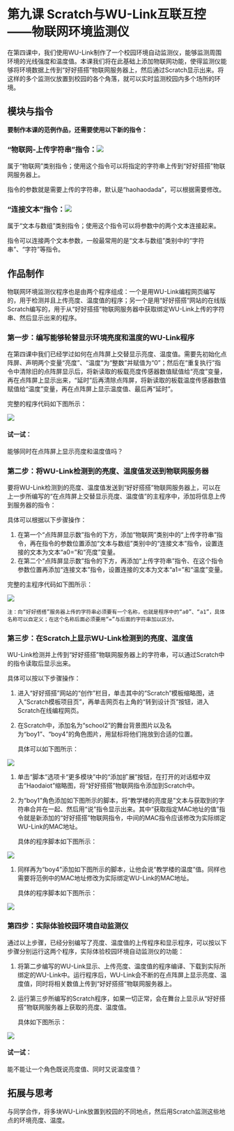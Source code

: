 # 第九课 Scratch与WU-Link互联互控――物联网环境监测仪

在第四课中，我们使用WU-Link制作了一个校园环境自动监测仪，能够监测周围环境的光线强度和温度值。本课我们将在此基础上添加物联网功能，使得监测仪能够将环境数据上传到“好好搭搭”物联网服务器上，然后通过Scratch显示出来。将这样的多个监测仪放置到校园的各个角落，就可以实时监测校园内多个场所的环境。

## 模块与指令

**要制作本课的范例作品，还需要使用以下新的指令：**

### “物联网-上传字符串”指令：![](https://github.com/Haohaodada-official/docs/tree/6f9c3881cdb3c368e4cf0aebe76fea3fcf34c7a8/.gitbook/assets/wulink9-a.png)

属于“物联网”类别指令；使用这个指令可以将指定的字符串上传到“好好搭搭”物联网服务器上。

指令的参数就是需要上传的字符串，默认是“haohaodada”，可以根据需要修改。

### “连接文本”指令：![](https://github.com/Haohaodada-official/docs/tree/6f9c3881cdb3c368e4cf0aebe76fea3fcf34c7a8/.gitbook/assets/wulink9-b.png)

属于“文本与数组”类别指令；使用这个指令可以将参数中的两个文本连接起来。

指令可以连接两个文本参数，一般最常用的是“文本与数组”类别中的“字符串”、“字符”等指令。

## 作品制作

物联网环境监测仪程序也是由两个程序组成：一个是用WU-Link编程网页编写的，用于检测并且上传亮度、温度值的程序；另一个是用“好好搭搭”网站的在线版Scratch编写的，用于从“好好搭搭”物联网服务器中获取绑定WU-Link上传的字符串、然后显示出来的程序。

### 第一步：编写能够轮替显示环境亮度和温度的WU-Link程序

在第四课中我们已经学过如何在点阵屏上交替显示亮度、温度值。需要先初始化点阵屏、声明两个变量“亮度”、“温度”为“整数”并赋值为“0”；然后在“重复执行”指令中清除旧的点阵屏显示后，将新读取的板载亮度传感器数值赋值给“亮度”变量，再在点阵屏上显示出来，“延时”后再清除点阵屏，将新读取的板载温度传感器数值赋值给“温度”变量，再在点阵屏上显示温度值、最后再“延时”。

完整的程序代码如下图所示：

![](https://github.com/Haohaodada-official/docs/tree/6f9c3881cdb3c368e4cf0aebe76fea3fcf34c7a8/.gitbook/assets/wulink9-1.png)

#### 试一试：

能够同时在点阵屏上显示亮度和温度值吗？

### 第二步：将WU-Link检测到的亮度、温度值发送到物联网服务器

要将WU-Link检测到的亮度、温度值发送到“好好搭搭”物联网服务器上，可以在上一步所编写的“在点阵屏上交替显示亮度、温度值”的主程序中，添加将信息上传到服务器的指令：

具体可以根据以下步骤操作：

1. 在第一个“点阵屏显示数”指令的下方，添加“物联网”类别中的“上传字符串”指令，再在指令的参数位置添加“文本与数组”类别中的“连接文本”指令，设置连接的文本为文本“a0=”和“亮度”变量。
2. 在第二个“点阵屏显示数”指令的下方，再添加“上传字符串”指令、在这个指令参数位置再添加“连接文本”指令，设置连接的文本为文本“a1=”和“温度”变量。

完整的主程序代码如下图所示：

![](https://github.com/Haohaodada-official/docs/tree/6f9c3881cdb3c368e4cf0aebe76fea3fcf34c7a8/.gitbook/assets/wulink9-2.png)

```text
注：向“好好搭搭”服务器上传的字符串必须要有一个名称，也就是程序中的“a0”、“a1”，具体名称可以自定义；在这个名称后面必须要用“=”与后面的字符串加以区分。
```

### 第三步：在Scratch上显示WU-Link检测到的亮度、温度值

WU-Link检测并上传到“好好搭搭”物联网服务器上的字符串，可以通过Scratch中的指令读取后显示出来。

具体可以按以下步骤操作：

1. 进入“好好搭搭”网站的“创作”栏目，单击其中的“Scratch”模板缩略图，进入“Scratch模板项目页”，再单击网页右上角的“转到设计页”按钮，进入Scratch在线编程网页。
2. 在Scratch中，添加名为“school2”的舞台背景图片以及名为“boy1”、“boy4”的角色图片，用鼠标将他们拖放到合适的位置。

   具体可以如下图所示：

![](https://github.com/Haohaodada-official/docs/tree/6f9c3881cdb3c368e4cf0aebe76fea3fcf34c7a8/.gitbook/assets/wulink9-3.png)

1. 单击“脚本”选项卡“更多模块”中的“添加扩展”按钮，在打开的对话框中双击“Haodaiot”缩略图，将“好好搭搭”物联网指令添加到Scratch中。
2. 为“boy1”角色添加如下图所示的脚本，将“教学楼的亮度是”文本与获取到的字符串合并在一起、然后用“说”指令显示出来。其中“获取指定MAC地址的值”指令就是新添加的“好好搭搭”物联网指令，中间的MAC指令应该修改为实际绑定WU-Link的MAC地址。

   具体的程序脚本如下图所示：

![](https://github.com/Haohaodada-official/docs/tree/6f9c3881cdb3c368e4cf0aebe76fea3fcf34c7a8/.gitbook/assets/wulink9-4.png)

1. 同样再为“boy4”添加如下图所示的脚本，让他会说“教学楼的温度”值。同样也需要将范例中的MAC地址修改为实际绑定WU-Link的MAC地址。

   具体的程序脚本如下图所示：

![](https://github.com/Haohaodada-official/docs/tree/6f9c3881cdb3c368e4cf0aebe76fea3fcf34c7a8/.gitbook/assets/wulink9-5.png)

### 第四步：实际体验校园环境自动监测仪

通过以上步骤，已经分别编写了亮度、温度值的上传程序和显示程序，可以按以下步骤分别运行这两个程序，实际体验校园环境自动监测仪的功能：

1. 将第二步编写的WU-Link显示、上传亮度、温度值的程序编译、下载到实际所绑定的WU-Link中。运行程序后，WU-Link会不断的在点阵屏上显示亮度、温度值，同时将相关数值上传到“好好搭搭”物联网服务器上。
2. 运行第三步所编写的Scratch程序，如果一切正常，会在舞台上显示从“好好搭搭”物联网服务器上获取的亮度、温度值。

   具体如下图所示：

![](https://github.com/Haohaodada-official/docs/tree/6f9c3881cdb3c368e4cf0aebe76fea3fcf34c7a8/.gitbook/assets/wulink9-6.png)

#### 试一试：

能不能让一个角色既说亮度值、同时又说温度值？

## 拓展与思考

与同学合作，将多块WU-Link放置到校园的不同地点，然后用Scratch监测这些地点的环境亮度、温度。

